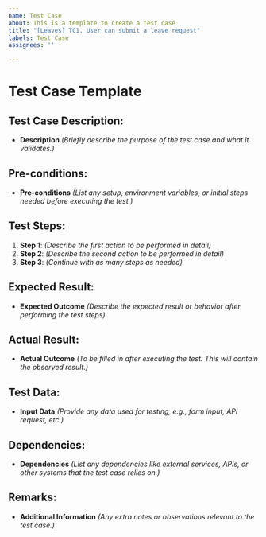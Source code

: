 ```yaml
---
name: Test Case
about: This is a template to create a test case
title: "[Leaves] TC1. User can submit a leave request"
labels: Test Case
assignees: ''

---
```


# Test Case Template

## Test Case Description:
- **Description** _(Briefly describe the purpose of the test case and what it validates.)_

## Pre-conditions:
- **Pre-conditions** _(List any setup, environment variables, or initial steps needed before executing the test.)_

## Test Steps:
1. **Step 1**: _(Describe the first action to be performed in detail)_
2. **Step 2**: _(Describe the second action to be performed in detail)_
3. **Step 3**: _(Continue with as many steps as needed)_

## Expected Result:
- **Expected Outcome** _(Describe the expected result or behavior after performing the test steps)_

## Actual Result:
- **Actual Outcome** _(To be filled in after executing the test. This will contain the observed result.)_

## Test Data:
- **Input Data** _(Provide any data used for testing, e.g., form input, API request, etc.)_

## Dependencies:
- **Dependencies** _(List any dependencies like external services, APIs, or other systems that the test case relies on.)_


## Remarks:
- **Additional Information** _(Any extra notes or observations relevant to the test case.)_
